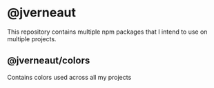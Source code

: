 # @jverneaut

This repository contains multiple npm packages that I intend to use on multiple projects.

## @jverneaut/colors

Contains colors used across all my projects
